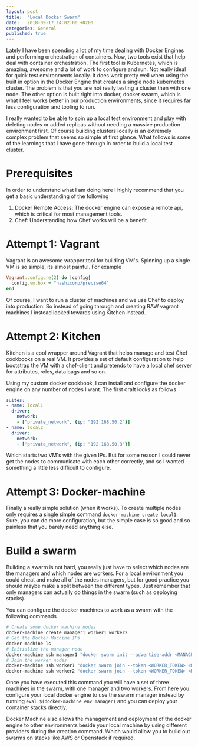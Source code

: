 ```yaml
---
layout: post
title:  "Local Docker Swarm"
date:   2018-09-17 14:02:00 +0200
categories: General
published: true
---
```


Lately I have been spending a lot of my time dealing with Docker Engines and
performing orchestration of containers. Now, two tools exist that help deal with
container orchestration. The first tool is Kubernetes, which is amazing, awesome
and a lot of work to configure and run. Not really ideal for quick test environments
locally. It does work pretty well when using the built in option in the Docker
Engine that creates a single node kubernetes cluster. The problem is that you are
not really testing a cluster then with one node. The other option is built right
into docker, docker swarm, which is what I feel works better in our production
environments, since it requires far less configuration and tooling to run.

I really wanted to be able to spin up a local test environment and play with
deleting nodes or added replicas without needing a massive production environment
first. Of course building clusters locally is an extremely complex problem that
seems so simple at first glance. What follows is some of the learnings that I
have gone through in order to build a local test cluster.

# Prerequisites

In order to understand what I am doing here I highly recommend that you get a
basic understanding of the following

1. Docker Remote Access: The docker engine can expose a remote api, which is
   critical for most management tools.
2. Chef: Understanding how Chef works will be a benefit

# Attempt 1: Vagrant

Vagrant is an awesome wrapper tool for building VM's. Spinning up a single VM
is so simple, its almost painful. For example

```ruby
Vagrant.configure(2) do |config|
  config.vm.box = "hashicorp/precise64"
end
```

Of course, I want to run a cluster of machines and we use Chef to deploy into
production. So instead of going through and creating RAW vagrant machines I
instead looked towards using Kitchen instead.

# Attempt 2: Kitchen

Kitchen is a cool wrapper around Vagrant that helps manage and test Chef cookbooks
on a real VM. It provides a set of default configuration to help bootstrap the
VM with a chef-client and pretends to have a local chef server for attributes,
roles, data bags and so on.

Using my custom docker cookbook, I can install and configure the docker engine
on any number of nodes I want. The first draft looks as follows

```yaml
suites:
- name: local1
  driver:
    network:
    - ["private_network", {ip: "192.168.50.2"}]
- name: local2
  driver:
    network:
    - ["private_network", {ip: "192.168.50.3"}]
```

Which starts two VM's with the given IPs. But for some reason I could never get
the nodes to communicate with each other correctly, and so I wanted something a
little less difficult to configure.

# Attempt 3: Docker-machine

Finally a really simple solution (when it works). To create multiple nodes only
requires a single simple command `docker-machine create local1`. Sure, you can
do more configuration, but the simple case is so good and so painless that you
barely need anything else.

# Build a swarm

Building a swarm is not hard, you really just have to select which nodes are the
managers and which nodes are workers. For a local environment you could cheat and
make all of the nodes managers, but for good practice you should maybe make a
split between the different types. Just remember that only managers can actually
do things in the swarm (such as deploying stacks).

You can configure the docker machines to work as a swarm with the following commands

```bash
# Create some docker machine nodes
docker-machine create manager1 worker1 worker2
# Get the Docker Machine IPs
docker-machine ls
# Initialize the manager node
docker-machine ssh manager1 "docker swarm init --advertise-addr <MANAGER_IP>"
# Join the worker nodes
docker-machine ssh worker1 "docker swarm join --token <WORKER_TOKEN> <MANAGER_IP>"
docker-machine ssh worker2 "docker swarm join --token <WORKER_TOKEN> <MANAGER_IP>"
```

Once you have executed this command you will have a set of three machines in the swarm,
with one manager and two workers. From here you configure your local docker engine to use
the swarm manager instead by running `eval $(docker-machine env manager)` and you can deploy
your container stacks directly.

Docker Machine also allows the management and deployment of the docker engine to other environments
beside your local machine by using different providers during the creation command. Which would allow
you to build out swarms on stacks like AWS or Openstack if required.